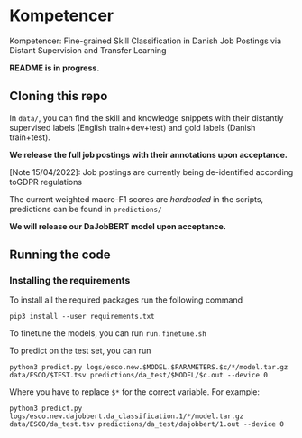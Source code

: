# Kompetencer
Kompetencer: Fine-grained Skill Classification in Danish Job Postings via Distant Supervision and Transfer Learning

**README is in progress.**

## Cloning this repo

In `data/`, you can find the skill and knowledge snippets with their distantly supervised labels (English train+dev+test)
and gold labels (Danish train+test).

**We release the full job postings with their annotations upon acceptance.**

[Note 15/04/2022]: Job postings are currently being de-identified according toGDPR regulations

The current weighted macro-F1 scores are *hardcoded* in the scripts, predictions can be found in `predictions/`

**We will release our DaJobBERT model upon acceptance.**

## Running the code

### Installing the requirements

To install all the required packages run the following command

```
pip3 install --user requirements.txt
```
To finetune the models, you can run `run.finetune.sh`

To predict on the test set, you can run 
```
python3 predict.py logs/esco.new.$MODEL.$PARAMETERS.$c/*/model.tar.gz data/ESCO/$TEST.tsv predictions/da_test/$MODEL/$c.out --device 0
```

Where you have to replace `$*` for the correct variable. For example:
```
python3 predict.py logs/esco.new.dajobbert.da_classification.1/*/model.tar.gz data/ESCO/da_test.tsv predictions/da_test/dajobbert/1.out --device 0
```
